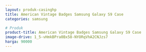 ```yaml
---
layout: produk-casinghp
title: American Vintage Badges Samsung Galaxy S9 Case
categories: samsung

# Produk
product-title: American Vintage Badges Samsung Galaxy S9 Case
image-drive: 1_5-vHmkBPra0Bx58-NYORqVhA2CNJzs7
harga: 90000
---
```

